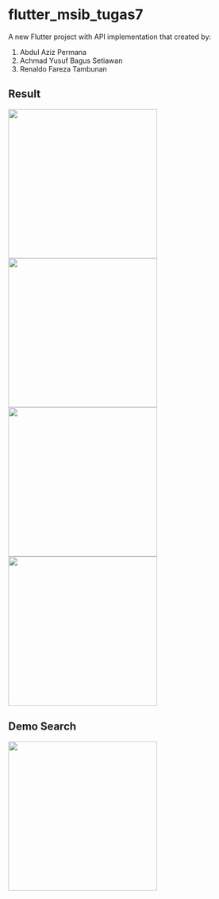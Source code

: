# flutter_msib_tugas7

A new Flutter project with API implementation that created by:

1. Abdul Aziz Permana
2. Achmad Yusuf Bagus Setiawan
3. Renaldo Fareza Tambunan

## Result
<img src="https://user-images.githubusercontent.com/65402864/137628655-fbee2b5f-bb08-4fe6-89fb-9d0d2fd86c92.png" width="300">
<img src="https://user-images.githubusercontent.com/65402864/137628659-eb451d69-624f-4c12-88d7-47ce8265d231.png" width="300">
<img src="https://user-images.githubusercontent.com/65402864/137628662-c411bce0-fcb8-4ff9-ac73-d8be9f13d25c.png" width="300">
<img src="https://user-images.githubusercontent.com/65402864/137628664-9a3c3516-be11-42f0-b7a5-873c98ef8bcf.png" width="300">

## Demo Search
<img src="https://user-images.githubusercontent.com/65402864/138093611-66ca969c-6b3e-43eb-804f-95ef303f176c.gif" width="300">
